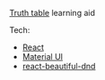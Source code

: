 [Truth table](https://en.wikipedia.org/wiki/Truth_table) learning aid

Tech:
- [React](https://reactjs.org/)
- [Material UI](https://material-ui.com/)
- [react-beautiful-dnd](https://github.com/atlassian/react-beautiful-dnd)
